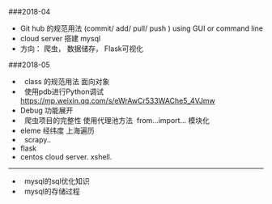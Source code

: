 ###2018-04 


*   Git hub 的规范用法 (commit/ add/ pull/ push ) using GUI or command line
*   cloud server 搭建 mysql
*   方向： 爬虫， 数据储存， Flask可视化

###2018-05 

*   class 的规范用法 面向对象
*   使用pdb进行Python调试 https://mp.weixin.qq.com/s/eWrAwCr533WAChe5_4VJmw
*   Debug 功能展开
*   爬虫项目的完整性 使用代理池方法  from...import... 模块化
*   eleme 经纬度 上海遍历
*   scrapy..
*   flask
*   centos cloud server.  xshell.
---
*   mysql的sql优化知识
*   mysql的存储过程



